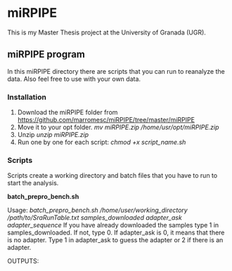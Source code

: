 # miRPIPE

This is my Master Thesis project at the University of Granada (UGR).

## miRPIPE program

In this miRPIPE directory there are scripts that you can run to reanalyze the data. Also feel free to use with your own data.

### Installation

1. Download the miRPIPE folder from https://github.com/marromesc/miRPIPE/tree/master/miRPIPE
2. Move it to your opt folder. *mv miRPIPE.zip /home/usr/opt/miRPIPE.zip*
3. Unzip *unzip miRPIPE.zip*
4. Run one by one for each script: *chmod +x script_name.sh*

### Scripts

Scripts create a working directory and batch files that you have to run to start the analysis.

**batch_prepro_bench.sh**

Usage: *batch_prepro_bench.sh /home/user/working_directory /path/to/SraRunTable.txt samples_downloaded adapter_ask adapter_sequence*
If you have already downloaded the samples type 1 in samples_downloaded. If not, type 0.
If adapter_ask is 0, it means that there is no adapter. Type 1 in adapter_ask to guess the adapter or 2 if there is an adapter.

OUTPUTS: 



